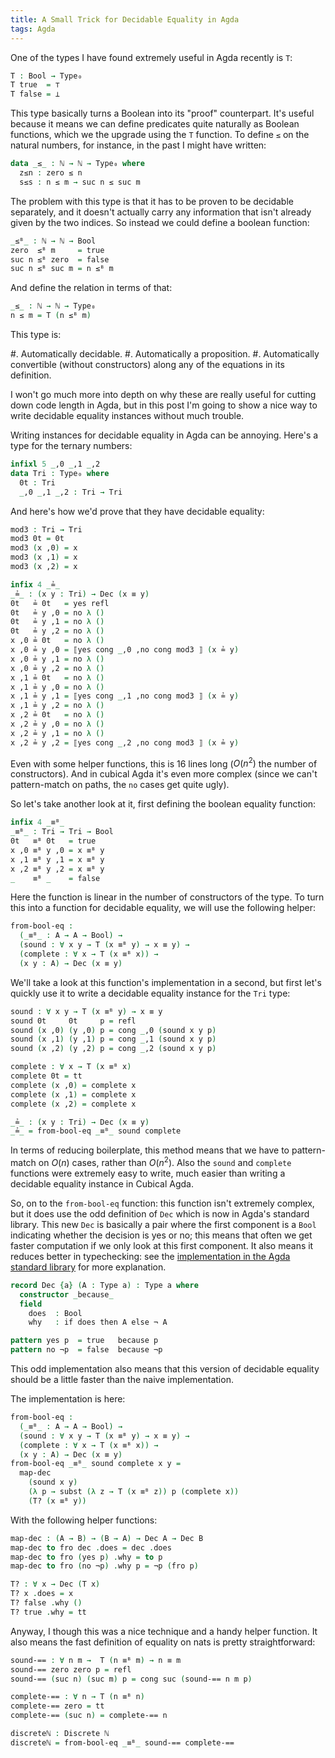 ```yaml
---
title: A Small Trick for Decidable Equality in Agda
tags: Agda
---
```


One of the types I have found extremely useful in Agda recently is `T`:

```agda
T : Bool → Type₀
T true  = ⊤
T false = ⊥
```

This type basically turns a Boolean into its "proof" counterpart.
It's useful because it means we can define predicates quite naturally as Boolean
functions, which we the upgrade using the `T` function.
To define `≤` on the natural numbers, for instance, in the past I might have written:

```agda
data _≤_ : ℕ → ℕ → Type₀ where
  z≤n : zero ≤ n
  s≤s : n ≤ m → suc n ≤ suc m
```

The problem with this type is that it has to be proven to be decidable
separately, and it doesn't actually carry any information that isn't already
given by the two indices.
So instead we could define a boolean function:

```agda
_≤ᴮ_ : ℕ → ℕ → Bool
zero  ≤ᴮ m     = true
suc n ≤ᴮ zero  = false
suc n ≤ᴮ suc m = n ≤ᴮ m
```

And define the relation in terms of that:

```agda
_≤_ : ℕ → ℕ → Type₀
n ≤ m = T (n ≤ᴮ m)
```

This type is:

#. Automatically decidable.
#. Automatically a proposition.
#. Automatically convertible (without constructors) along any of the equations
in its definition.

I won't go much more into depth on why these are really useful for cutting down
code length in Agda, but in this post I'm going to show a nice way to write
decidable equality instances without much trouble.

Writing instances for decidable equality in Agda can be annoying.
Here's a type for the ternary numbers:

```agda
infixl 5 _,0 _,1 _,2
data Tri : Type₀ where
  0t : Tri
  _,0 _,1 _,2 : Tri → Tri
```

And here's how we'd prove that they have decidable equality:

```agda
mod3 : Tri → Tri
mod3 0t = 0t
mod3 (x ,0) = x
mod3 (x ,1) = x
mod3 (x ,2) = x

infix 4 _≟_
_≟_ : (x y : Tri) → Dec (x ≡ y)
0t   ≟ 0t   = yes refl
0t   ≟ y ,0 = no λ ()
0t   ≟ y ,1 = no λ ()
0t   ≟ y ,2 = no λ ()
x ,0 ≟ 0t   = no λ ()
x ,0 ≟ y ,0 = ⟦yes cong _,0 ,no cong mod3 ⟧ (x ≟ y)
x ,0 ≟ y ,1 = no λ ()
x ,0 ≟ y ,2 = no λ ()
x ,1 ≟ 0t   = no λ ()
x ,1 ≟ y ,0 = no λ ()
x ,1 ≟ y ,1 = ⟦yes cong _,1 ,no cong mod3 ⟧ (x ≟ y)
x ,1 ≟ y ,2 = no λ ()
x ,2 ≟ 0t   = no λ ()
x ,2 ≟ y ,0 = no λ ()
x ,2 ≟ y ,1 = no λ ()
x ,2 ≟ y ,2 = ⟦yes cong _,2 ,no cong mod3 ⟧ (x ≟ y)
```

Even with some helper functions, this is 16 lines long ($O(n^2)$ the number of
constructors).
And in cubical Agda it's even more complex (since we can't pattern-match on
paths, the `no` cases get quite ugly).

So let's take another look at it, first defining the boolean equality function:

```agda
infix 4 _≡ᴮ_
_≡ᴮ_ : Tri → Tri → Bool
0t   ≡ᴮ 0t   = true
x ,0 ≡ᴮ y ,0 = x ≡ᴮ y
x ,1 ≡ᴮ y ,1 = x ≡ᴮ y
x ,2 ≡ᴮ y ,2 = x ≡ᴮ y
_    ≡ᴮ _    = false
```

Here the function is linear in the number of constructors of the type.
To turn this into a function for decidable equality, we will use the following
helper:

```agda
from-bool-eq :
  (_≡ᴮ_ : A → A → Bool) →
  (sound : ∀ x y → T (x ≡ᴮ y) → x ≡ y) →
  (complete : ∀ x → T (x ≡ᴮ x)) →
  (x y : A) → Dec (x ≡ y)
```

We'll take a look at this function's implementation in a second, but first let's
quickly use it to write a decidable equality instance for the `Tri` type:

```agda
sound : ∀ x y → T (x ≡ᴮ y) → x ≡ y
sound 0t     0t     p = refl
sound (x ,0) (y ,0) p = cong _,0 (sound x y p)
sound (x ,1) (y ,1) p = cong _,1 (sound x y p)
sound (x ,2) (y ,2) p = cong _,2 (sound x y p)

complete : ∀ x → T (x ≡ᴮ x)
complete 0t = tt
complete (x ,0) = complete x
complete (x ,1) = complete x
complete (x ,2) = complete x

_≟_ : (x y : Tri) → Dec (x ≡ y)
_≟_ = from-bool-eq _≡ᴮ_ sound complete
```

In terms of reducing boilerplate, this method means that we have to
pattern-match on $O(n)$ cases, rather than $O(n^2)$.
Also the `sound` and `complete` functions were extremely easy to write, much
easier than writing a decidable equality instance in Cubical Agda.

So, on to the `from-bool-eq` function: this function isn't extremely complex,
but it does use the odd definition of `Dec` which is now in Agda's standard
library.
This new `Dec` is basically a pair where the first component is a `Bool`
indicating whether the decision is yes or no; this means that often we get
faster computation if we only look at this first component.
It also means it reduces better in typechecking: see the [implementation in the
Agda standard
library](https://github.com/agda/agda-stdlib/blob/master/README/Design/Decidability.agda)
for more explanation.

```agda
record Dec {a} (A : Type a) : Type a where
  constructor _because_
  field
    does  : Bool
    why   : if does then A else ¬ A

pattern yes p  = true   because p
pattern no ¬p  = false  because ¬p
```

This odd implementation also means that this version of decidable equality
should be a little faster than the naive implementation.

The implementation is here:

```agda
from-bool-eq :
  (_≡ᴮ_ : A → A → Bool) →
  (sound : ∀ x y → T (x ≡ᴮ y) → x ≡ y) →
  (complete : ∀ x → T (x ≡ᴮ x)) →
  (x y : A) → Dec (x ≡ y)
from-bool-eq _≡ᴮ_ sound complete x y =
  map-dec
    (sound x y)
    (λ p → subst (λ z → T (x ≡ᴮ z)) p (complete x))
    (T? (x ≡ᴮ y))
```

With the following helper functions:

```agda
map-dec : (A → B) → (B → A) → Dec A → Dec B
map-dec to fro dec .does = dec .does
map-dec to fro (yes p) .why = to p
map-dec to fro (no ¬p) .why p = ¬p (fro p)

T? : ∀ x → Dec (T x)
T? x .does = x
T? false .why ()
T? true .why = tt
```

Anyway, I though this was a nice technique and a handy helper function.
It also means the fast definition of equality on nats is pretty straightforward:

```agda
sound-== : ∀ n m →  T (n ≡ᴮ m) → n ≡ m
sound-== zero zero p = refl
sound-== (suc n) (suc m) p = cong suc (sound-== n m p)

complete-== : ∀ n → T (n ≡ᴮ n)
complete-== zero = tt
complete-== (suc n) = complete-== n

discreteℕ : Discrete ℕ
discreteℕ = from-bool-eq _≡ᴮ_ sound-== complete-==
```
